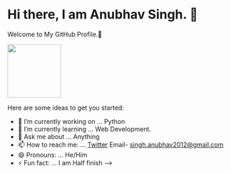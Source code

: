  # Hi there, I am Anubhav Singh. 👋
 Welcome to My GitHub Profile.🙏

<img  src="https://avatars3.githubusercontent.com/u/42691802?s=400&u=bdd2d31124254ed079abdb0eec2f60e78d315ca8&v=4" width="120px">

Here are some ideas to get you started:

- 🤔 I’m currently working on ... Python
- 🌱 I’m currently learning ... Web Development.
- 💬 Ask me about ... Anything
- 📫 How to reach me: ... [Twitter](https://twitter.com/thesingh_anu) Email- singh.anubhav2012@gmail.com
- 😄 Pronouns: ... He/Him
- ⚡ Fun fact: ... I am Half finish
-->
